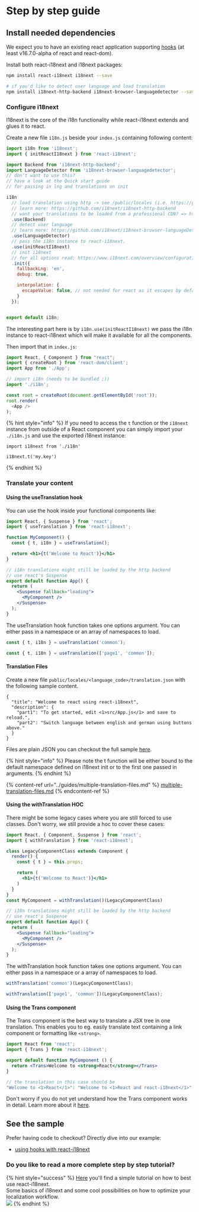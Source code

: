 # Step by step guide

## Install needed dependencies

We expect you to have an existing react application supporting [hooks](https://reactjs.org/docs/hooks-intro.html) (at least v16.7.0-alpha of react and react-dom).

Install both react-i18next and i18next packages:

```bash
npm install react-i18next i18next --save

# if you'd like to detect user language and load translation
npm install i18next-http-backend i18next-browser-languagedetector --save
```

### Configure i18next

I18next is the core of the i18n functionality while react-i18next extends and glues it to react.

Create a new file `i18n.js` beside your `index.js` containing following content:

```javascript
import i18n from 'i18next';
import { initReactI18next } from 'react-i18next';

import Backend from 'i18next-http-backend';
import LanguageDetector from 'i18next-browser-languagedetector';
// don't want to use this?
// have a look at the Quick start guide 
// for passing in lng and translations on init

i18n
  // load translation using http -> see /public/locales (i.e. https://github.com/i18next/react-i18next/tree/master/example/react/public/locales)
  // learn more: https://github.com/i18next/i18next-http-backend
  // want your translations to be loaded from a professional CDN? => https://github.com/locize/react-tutorial#step-2---use-the-locize-cdn
  .use(Backend)
  // detect user language
  // learn more: https://github.com/i18next/i18next-browser-languageDetector
  .use(LanguageDetector)
  // pass the i18n instance to react-i18next.
  .use(initReactI18next)
  // init i18next
  // for all options read: https://www.i18next.com/overview/configuration-options
  .init({
    fallbackLng: 'en',
    debug: true,

    interpolation: {
      escapeValue: false, // not needed for react as it escapes by default
    }
  });


export default i18n;
```

The interesting part here is by `i18n.use(initReactI18next)` we pass the i18n instance to react-i18next which will make it available for all the components.

Then import that in `index.js`:

```javascript
import React, { Component } from "react";
import { createRoot } from 'react-dom/client';
import App from './App';

// import i18n (needs to be bundled ;)) 
import './i18n';

const root = createRoot(document.getElementById('root'));
root.render(
  <App />
);
```

{% hint style="info" %}
If you need to access the `t` function or the `i18next` instance from outside of a React component you can simply import your `./i18n.js` and use the exported i18next instance:

```
import i18next from './i18n'

i18next.t('my.key')
```
{% endhint %}

### Translate your content

#### Using the useTranslation hook

You can use the hook inside your functional components like:

```jsx
import React, { Suspense } from 'react';
import { useTranslation } from 'react-i18next';

function MyComponent() {
  const { t, i18n } = useTranslation();

  return <h1>{t('Welcome to React')}</h1>
}

// i18n translations might still be loaded by the http backend
// use react's Suspense
export default function App() {
  return (
    <Suspense fallback="loading">
      <MyComponent />
    </Suspense>
  );
}
```

The useTranslation hook function takes one options argument. You can either pass in a namespace or an array of namespaces to load.

```javascript
const { t, i18n } = useTranslation('common');

const { t, i18n } = useTranslation(['page1', 'common']);
```

#### Translation Files

Create a new file `public/locales/<language_code>/translation.json` with the following sample content.

```
{
  "title": "Welcome to react using react-i18next",
  "description": {
    "part1": "To get started, edit <1>src/App.js</1> and save to reload.",
    "part2": "Switch language between english and german using buttons above."
  }
}
```

Files are plain JSON you can checkout the full sample [here](https://github.com/i18next/react-i18next/tree/master/example/react/public/locales).

{% hint style="info" %}
Please note the t function will be either bound to the default namespace defined on i18next init or to the first one passed in arguments.
{% endhint %}

{% content-ref url="../guides/multiple-translation-files.md" %}
[multiple-translation-files.md](../guides/multiple-translation-files.md)
{% endcontent-ref %}

#### Using the withTranslation HOC

There might be some legacy cases where you are still forced to use classes. Don't worry, we still provide a hoc to cover these cases:

```jsx
import React, { Component, Suspense } from 'react';
import { withTranslation } from 'react-i18next';

class LegacyComponentClass extends Component {
  render() {
    const { t } = this.props;

    return (
      <h1>{t('Welcome to React')}</h1>
    )
  }
}
const MyComponent = withTranslation()(LegacyComponentClass)

// i18n translations might still be loaded by the http backend
// use react's Suspense
export default function App() {
  return (
    <Suspense fallback="loading">
      <MyComponent />
    </Suspense>
  );
}
```

The withTranslation hook function takes one options argument. You can either pass in a namespace or a array of namespaces to load.

```javascript
withTranslation('common')(LegacyComponentClass);

withTranslation(['page1', 'common'])(LegacyComponentClass);
```

#### Using the Trans component

The Trans component is the best way to translate a JSX tree in one translation. This enables you to eg. easily translate text containing a link component or formatting like `<strong>`.

```jsx
import React from 'react';
import { Trans } from 'react-i18next';

export default function MyComponent () {
  return <Trans>Welcome to <strong>React</strong></Trans>
}

// the translation in this case should be
"Welcome to <1>React</1>": "Welcome to <1>React and react-i18next</1>"
```

Don't worry if you do not yet understand how the Trans component works in detail. Learn more about it [here](trans-component.md).

## See the sample

Prefer having code to checkout? Directly dive into our example:

* [using hooks with react-i18next](https://github.com/i18next/react-i18next/tree/master/example/react)

### Do you like to read a more complete step by step tutorial?

{% hint style="success" %}
[Here](https://locize.com/blog/react-i18next/) you'll find a simple tutorial on how to best use react-i18next.\
Some basics of i18next and some cool possibilities on how to optimize your localization workflow.[\
![](../.gitbook/assets/title-width.jpg)](https://locize.com/blog/react-i18next/)
{% endhint %}
